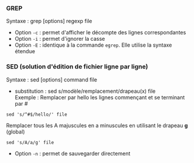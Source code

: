 ### GREP
Syntaxe : grep [options] regexp file
- Option ```-c``` : permet d'afficher le décompte des lignes correspondantes 
- Option ```-i``` : permet d'ignorer la casse
- Option ```-E``` : identique à la commande ```egrep```. Elle utilise la syntaxe étendue

### SED (solution d'édition de fichier ligne par ligne)
Syntaxe : sed [options] command file 
- substitution : sed s/modèle/remplacement/drapeau(x) file  
Exemple : 
Remplacer par hello les lignes commençant et se terminant par # 
```
sed 's/^#$/hello/' file
```
Remplacer tous les A majuscules en a minuscules en utilisant le drapeau **g** (global)
```
sed 's/A/a/g' file
```
- Option ```-n``` : permet de sauvegarder directement

